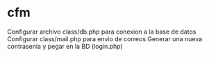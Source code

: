# cfm
Configurar archivo class/db.php para conexion a la base de datos
Configurar class/mail.php para envio de correos
Generar una nueva contrasenia y pegar en la BD (login.php)
